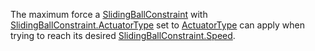 The maximum force a [SlidingBallConstraint](https://create.roblox.com/docs/reference/engine/classes/SlidingBallConstraint) with
[SlidingBallConstraint.ActuatorType](https://create.roblox.com/docs/reference/engine/classes/SlidingBallConstraint#ActuatorType) set to [ActuatorType](https://developer.roblox.com/en-us/api-reference/enum/ActuatorType) can apply
when trying to reach its desired [SlidingBallConstraint.Speed](https://create.roblox.com/docs/reference/engine/classes/SlidingBallConstraint#Speed).